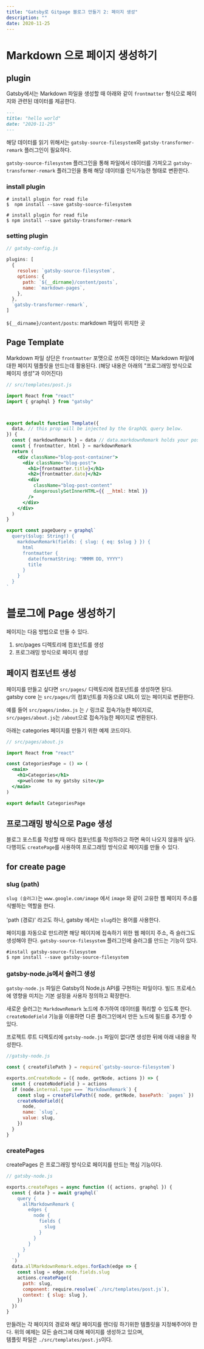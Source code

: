 ```yaml
---
title: "Gatsby로 Gitpage 블로그 만들기 2: 페이지 생성"
description: ""
date: 2020-11-25
---
```



# Markdown 으로 페이지 생성하기


## plugin

Gatsby에서는 Markdown 파일을 생성할 때 아래와 같이 `frontmatter` 형식으로 페이지와 관련된 데이터를 제공한다.

```markdown
---
title: "hello world"
date: "2020-11-25"
---
```

해당 데이터를 읽기 위해서는 `gatsby-source-filesystem`와 `gatsby-transformer-remark` 플러그인이 필요하다.

`gatsby-source-filesystem` 플러그인을 통해 파일에서 데이터를 가져오고 `gatsby-transformer-remark` 플러그인을 통해 해당 데이터를 인식가능한 형태로 변환한다.



### install plugin

```shell
# install plugin for read file
$  npm install --save gatsby-source-filesystem

# install plugin for read file
$ npm install --save gatsby-transformer-remark
```

### setting plugin

```js
// gatsby-config.js

plugins: [
  {
    resolve: `gatsby-source-filesystem`,
    options: {
      path: `${__dirname}/content/posts`,
      name: `markdown-pages`,
    },
  },
  `gatsby-transformer-remark`,
]
```

`${__dirname}/content/posts`: markdown 파일이 위치한 곳




## Page Template

Markdown 파일 상단은 `frontmatter` 포맷으로 쓰여진 데이터는 Markdown 파일에 대한 페이지 템플릿을 만드는데 활용된다. (해당 내용은 아래의 "프로그래밍 방식으로 페이지 생성"과 이어진다)

```jsx
// src/templates/post.js

import React from "react"
import { graphql } from "gatsby"



export default function Template({
  data, // this prop will be injected by the GraphQL query below.
}) {
  const { markdownRemark } = data // data.markdownRemark holds your post data
  const { frontmatter, html } = markdownRemark
  return (
    <div className="blog-post-container">
      <div className="blog-post">
        <h1>{frontmatter.title}</h1>
        <h2>{frontmatter.date}</h2>
        <div
          className="blog-post-content"
          dangerouslySetInnerHTML={{ __html: html }}
        />
      </div>
    </div>
  )
}

export const pageQuery = graphql`
  query($slug: String!) {
    markdownRemark(fields: { slug: { eq: $slug } }) {
      html
      frontmatter {
        date(formatString: "MMMM DD, YYYY")
        title
      }
    }
  }
`
```






# 블로그에 Page 생성하기

페이지는 다음 방법으로 만들 수 있다.
1. src/pages 디렉토리에 컴포넌트를 생성
2. 프로그래밍 방식으로 페이지 생성


## 페이지 컴포넌트 생성

페이지를 만들고 싶다면  `src/pages/` 디렉토리에 컴포넌트를 생성하면 된다.<br>
gatsby core 는 `src/pages/`의 컴포넌트를 자동으로 URL이 있는 페이지로 변환한다.

예를 들어 `src/pages/index.js` 는 `/` 링크로 접속가능한 페이지로, `src/pages/about.js`는 `/about`으로 접속가능한 페이지로 변환된다. 

아래는 categories 페이지를 만들기 위한 예제 코드이다.

```jsx
// src/pages/about.js

import React from "react"

const CategoriesPage = () => (
  <main>
    <h1>Categories</h1>
    <p>welcome to my gatsby site</p>
  </main>
)

export default CategoriesPage
```



## 프로그래밍 방식으로 Page 생성

블로그 포스트를 작성할 때 마다 컴포넌트를 작성하라고 하면 욕이 나오지 않을까 싶다.<br>
다행히도 `createPage`를 사용하여 프로그래밍 방식으로 페이지를 만들 수 있다. <br>


## for create page 


### slug (path)
`slug (슬러그)`는 `www.google.com/image` 에서 `image` 와 같이 고유한 웹 페이지 주소를 식별하는 역할을 한다.  
<br>'path (경로)' 라고도 하나, gatsby 에서는 `slug`라는 용어를 사용한다.

페이지를 자동으로 만드려면 해당 페이지에 접속하기 위한 웹 페이지 주소, 즉 슬러그도 생성해야 한다. 
`gatsby-source-filesystem` 플러그인에 슬러그를 만드는 기능이 있다. 

```shell
#install gatsby-source-filesystem
$ npm install --save gatsby-source-filesystem
```

### gatsby-node.js에서 슬러그 생성
`gatsby-node.js` 파일은 Gatsby의 Node.js API를 구현하는 파일이다. 빌드 프로세스에 영향을 미치는 기본 설정을 사용자 정의하고 확장한다.

새로운 슬러그는 `MarkdownRemark` 노드에 추가하여 데이터를 쿼리할 수 있도록 한다. `createNodeField` 기능을 이용하면 다른 플러그인에서 만든 노드에 필드를 추가할 수 있다.

프로젝트 루트 디렉토리에 `gatsby-node.js` 파일이 없다면 생성한 뒤에 아래 내용을 작성한다.

```js
//gatsby-node.js

const { createFilePath } = require(`gatsby-source-filesystem`)

exports.onCreateNode = ({ node, getNode, actions }) => {
  const { createNodeField } = actions
  if (node.internal.type === `MarkdownRemark`) {
    const slug = createFilePath({ node, getNode, basePath: `pages` })
    createNodeField({
      node,
      name: `slug`,
      value: slug,
    })
  }
}
```

### createPages
createPages 은 프로그래밍 방식으로 페이지를 만드는 핵심 기능이다.

```js
// gatsby-node.js

exports.createPages = async function ({ actions, graphql }) {
  const { data } = await graphql(`
    query {
      allMarkdownRemark {
        edges {
          node {
            fields {
              slug
            }
          }
        }
      }
    }
  `)
  data.allMarkdownRemark.edges.forEach(edge => {
    const slug = edge.node.fields.slug
    actions.createPage({
      path: slug,
      component: require.resolve(`./src/templates/post.js`),
      context: { slug: slug },
    })
  })
}
```

만들려는 각 페이지의 경로와 해당 페이지를 렌더링 하기위한 템플릿을 지정해주어야 한다.
위의 예제는 모든 슬러그에 대해 페이지를 생성하고 있으며, <br>
템플릿 파일은 `./src/templates/post.js`이다.


